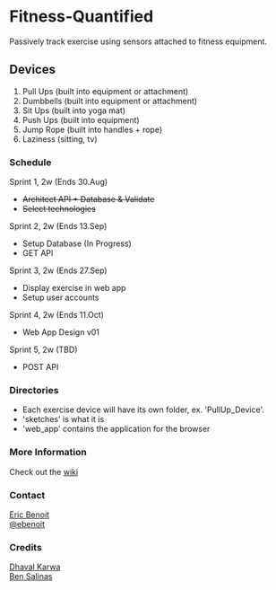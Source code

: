 Fitness-Quantified
==================

Passively track exercise using sensors attached to fitness equipment.



Devices
-------------

1. Pull Ups (built into equipment or attachment)
2. Dumbbells (built into equipment or attachment)
3. Sit Ups (built into yoga mat)
4. Push Ups (built into equipment)
5. Jump Rope (built into handles + rope)
6. Laziness (sitting, tv)


### Schedule
Sprint 1, 2w (Ends 30.Aug)
* ~~Architect API + Database & Validate~~
* ~~Select technologies~~

Sprint 2, 2w (Ends 13.Sep)
* Setup Database (In Progress)
* GET API

Sprint 3, 2w (Ends 27.Sep)
* Display exercise in web app
* Setup user accounts

Sprint 4, 2w (Ends 11.Oct)
* Web App Design v01

Sprint 5, 2w (TBD)
* POST API


### Directories
* Each exercise device will have its own folder, ex. 'PullUp_Device'.
* 'sketches' is what it is
* 'web_app' contains the application for the browser


### More Information
Check out the [wiki](https://github.com/ericbenwa/Fitness-Quantified/wiki)


### Contact
<a href="https://github.com/ericbenwa">Eric Benoit</a><br />
<a href="https://twitter.com/ebenoit">@ebenoit</a>


### Credits
<a href="https://github.com/dk4invo">Dhaval Karwa</a><br />
<a href="https://github.com/bsalinas">Ben Salinas</a>
